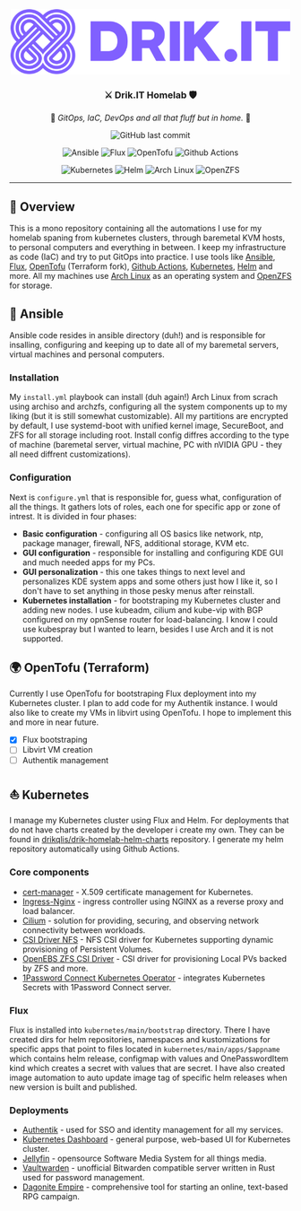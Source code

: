 <div align="center">
<img src="files/drik-it-logo.svg" alt="drik-it-logo" width="500"/>

### ⚔️ Drik.IT Homelab 🛡️
💾 *GitOps, IaC, DevOps and all that fluff but in home.* 🏡

![GitHub last commit](https://img.shields.io/github/last-commit/drikqlis/drik-homelab?logo=github&style=for-the-badge&color=8060ff)

![Ansible](https://img.shields.io/badge/ansible-8060ff?style=for-the-badge&logo=ansible&logoColor=white&link=https%3A%2F%2Fwww.ansible.com%2F)
![Flux](https://img.shields.io/badge/flux-8060ff?style=for-the-badge&logo=flux&logoColor=white&link=https%3A%2F%2Ffluxcd.io%2F)
![OpenTofu](https://img.shields.io/badge/opentofu-8060ff?style=for-the-badge&logo=opentofu&logoColor=white&link=https%3A%2F%2Fopentofu.org%2F)
![Github Actions](https://img.shields.io/badge/github_actions-8060ff?style=for-the-badge&logo=github-actions&logoColor=white&link=https%3A%2F%2Fdocs.github.com%2Fen%2Factions)

![Kubernetes](https://img.shields.io/badge/kubernetes-8060ff?style=for-the-badge&logo=kubernetes&logoColor=white&link=https%3A%2F%2Fkubernetes.io%2F)
![Helm](https://img.shields.io/badge/helm-8060ff?style=for-the-badge&logo=helm&logoColor=white&link=https%3A%2F%2Fhelm.sh%2F)
![Arch Linux](https://img.shields.io/badge/arch_linux-8060ff?style=for-the-badge&logo=arch-linux&logoColor=white&link=https%3A%2F%2Farchlinux.org%2F)
![OpenZFS](https://img.shields.io/badge/openzfs-8060ff?style=for-the-badge&logo=openzfs&logoColor=white&color=8060ff&link=https%3A%2F%2Farchlinux.org%2F)


</div>

---

## 📔 Overview
This is a mono repository containing all the automations I use for my homelab spaning from kubernetes clusters, through baremetal KVM hosts, to personal computers and everything in between. I keep my infrastructure as code (IaC) and try to put GitOps into practice. I use tools like [Ansible](https://www.ansible.com), [Flux](https://fluxcd.io), [OpenTofu](https://opentofu.org) (Terraform fork), [Github Actions](https://docs.github.com/en/actions), [Kubernetes](https://kubernetes.io), [Helm](https://helm.sh) and more. All my machines use [Arch Linux](https://archlinux.org) as an operating system and [OpenZFS](https://openzfs.org) for storage.

## 🐧 Ansible
Ansible code resides in ansible directory (duh!) and is responsible for insalling, configuring and keeping up to date all of my baremetal servers, virtual machines and personal computers.

### Installation
My `install.yml` playbook can install (duh again!) Arch Linux from scrach using archiso and archzfs, configuring all the system components up to my liking (but it is still somewhat customizable). All my partitions are encrypted by default, I use systemd-boot with unified kernel image, SecureBoot, and ZFS for all storage including root. Install config diffres according to the type of machine (baremetal server, virtual machine, PC with nVIDIA GPU - they all need diffrent customizations).

### Configuration
Next is `configure.yml` that is responsible for, guess what, configuration of all the things. It gathers lots of roles, each one for specific app or zone of intrest. It is divided in four phases:
- **Basic configuration** - configuring all OS basics like network, ntp, package manager, firewall, NFS, additional storage, KVM etc.
- **GUI configuration** - responsible for installing and configuring KDE GUI and much needed apps for my PCs.
- **GUI personalization** - this one takes things to next level and personalizes KDE system apps and some others just how I like it, so I don't have to set anything in those pesky menus after reinstall.
- **Kubernetes installation** - for bootstraping my Kubernetes cluster and adding new nodes. I use kubeadm, cilium and kube-vip with BGP configured on my opnSense router for load-balancing. I know I could use kubespray but I wanted to learn, besides I use Arch and it is not supported.

## 🌍 OpenTofu (Terraform)
Currently I use OpenTofu for bootstraping Flux deployment into my Kubernetes cluster. I plan to add code for my Authentik instance. I would also like to create my VMs in libvirt using OpenTofu. I hope to implement this and more in near future.
- [x] Flux bootstraping
- [ ] Libvirt VM creation
- [ ] Authentik management

## ⛵ Kubernetes
I manage my Kubernetes cluster using Flux and Helm. For deployments that do not have charts created by the developer i create my own. They can be found in [drikqlis/drik-homelab-helm-charts](https://github.com/drikqlis/drik-homelab-helm-charts) repository. I generate my helm repository automatically using Github Actions.

### Core components
- [cert-manager](https://cert-manager.io/) - X.509 certificate management for Kubernetes.
- [Ingress-Nginx](https://kubernetes.github.io/ingress-nginx/) - ingress controller using NGINX as a reverse proxy and load balancer.
- [Cilium](https://cilium.io) - solution for providing, securing, and observing network connectivity between workloads.
- [CSI Driver NFS](https://github.com/kubernetes-csi/csi-driver-nfs) - NFS CSI driver for Kubernetes supporting dynamic provisioning of Persistent Volumes.
- [OpenEBS ZFS CSI Driver](https://github.com/openebs/zfs-localpv) - CSI driver for provisioning Local PVs backed by ZFS and more.
- [1Password Connect Kubernetes Operator](https://developer.1password.com/docs/k8s/k8s-operator) - integrates Kubernetes Secrets with 1Password Connect server.

### Flux
Flux is installed into `kubernetes/main/bootstrap` directory. There I have created dirs for helm repositories, namespaces and kustomizations for specific apps that point to files located in `kubernetes/main/apps/$appname` which contains helm release, configmap with values and OnePasswordItem kind which creates a secret with values that are secret. I have also created image automation to auto update image tag of specific helm releases when new version is built and published.

### Deployments
- [Authentik](https://goauthentik.io/) - used for SSO and identity management for all my services.
- [Kubernetes Dashboard](https://github.com/kubernetes/dashboard) - general purpose, web-based UI for Kubernetes cluster.
- [Jellyfin](https://jellyfin.org) - opensource Software Media System for all things media.
- [Vaultwarden](https://github.com/dani-garcia/vaultwarden) - unofficial Bitwarden compatible server written in Rust used for password management.
- [Dagonite Empire](https://github.com/KrystianKempski/DagoniteEmpire) - comprehensive tool for starting an online, text-based RPG campaign.
